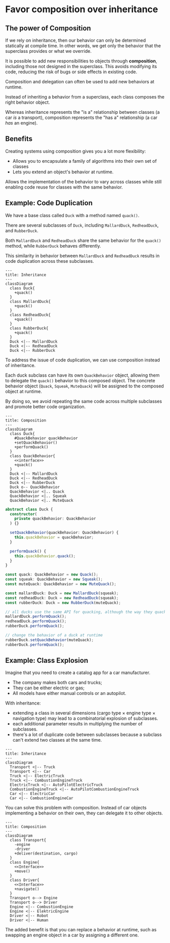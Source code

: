 # Favor composition over inheritance

## The power of Composition

If we rely on inheritance, then our behavior can only be determined statically at compile time. In other words, we get only the behavior that the superclass provides or what we override.

It is possible to add new responsibilities to objects through **composition**, including those not designed in the superclass. This avoids modifying its code, reducing the risk of bugs or side effects in existing code.

Composition and delegation can often be used to add new behaviors at runtime.

Instead of inheriting a behavior from a superclass, each class composes the right behavior object.

Whereas inheritance represents the "is a" relationship between classes (a car *is* a transport), composition represents the "has a" relationship (a car *has* an engine).


## Benefits

Creating systems using composition gives you a lot more flexibility:
- Allows you to encapsulate a family of algorithms into their own set of classes
- Lets you extend an object's behavior at runtime.

Allows the implementation of the behavior to vary across classes while still enabling code reuse for classes with the same behavior.


## Example: Code Duplication

We have a base class called `Duck` with a method named `quack()`.

There are several subclasses of `Duck`, including `MallardDuck`, `RedheadDuck`, and `RubberDuck`.

Both `MallardDuck` and `RedheadDuck` share the same behavior for the `quack()` method, while `RubberDuck` behaves differently.

This similarity in behavior between `MallardDuck` and `RedheadDuck` results in code duplication across these subclasses.

```mermaid
---
title: Inheritance
---
classDiagram
  class Duck{
    +quack()
  }
  class MallardDuck{
    +quack()
  }
  class RedheadDuck{
    +quack()
  }
  class RubberDuck{
    +quack()
  }
  Duck <|-- MallardDuck
  Duck <|-- RedheadDuck
  Duck <|-- RubberDuck 
```

To address the issue of code duplication, we can use composition instead of inheritance.

Each duck subclass can have its own `QuackBehavior` object, allowing them to delegate the `quack()` behavior to this composed object. The concrete behavior object (`Quack`, `Squeak`, `MuteQuack`) will be assigned to the composed object at runtime.

By doing so, we avoid repeating the same code across multiple subclasses and promote better code organization.

```mermaid
---
title: Composition
---
classDiagram
  class Duck{
    #QuackBehavior quackBehavior
    +setQuackBehavior()
    +performQuack()
  }
  class QuackBehavior{
    <<interface>>
    +quack()
  }
  Duck <|-- MallardDuck
  Duck <|-- RedheadDuck
  Duck <|-- RubberDuck 
  Duck o-- QuackBehavior 
  QuackBehavior <|.. Quack
  QuackBehavior <|.. Squeak
  QuackBehavior <|.. MuteQuack
```

```ts
abstract class Duck {
  constructor(
    private quackBehavior: QuackBehavior
  ) {}

  setQuackBehavior(quackBehavior: QuackBehavior) {
    this.quackBehavior = quackBehavior;
  }

  performQuack() {
    this.quackBehavior.quack();
  }
}
```

```ts
const quack: QuackBehavior = new Quack();
const squeak: QuackBehavior = new Squeak();
const muteQuack: QuackBehavior = new MuteQuack();

const mallardDuck: Duck = new MallardDuck(squeak);
const redheadDuck: Duck = new RedheadDuck(squeak);
const rubberDuck: Duck = new RubberDuck(muteQuack);

// all ducks use the same API for quacking, although the way they quack can differ.
mallardDuck.performQuack();
redheadDuck.performQuack();
rubberDuck.performQuack();

// change the behavior of a duck at runtime
rubberDuck.setQuackBehavior(muteQuack);
rubberDuck.performQuack();
```


## Example: Class Explosion

Imagine that you need to create a catalog app for a car manufacturer.
- The company makes both cars and trucks; 
- They can be either electric or gas;
- All models have either manual controls or an autopilot.

With inheritance:
- extending a class in several dimensions (cargo type × engine type × navigation type) may lead to a combinatorial explosion of subclasses.
- each additional parameter results in multiplying the number of subclasses.
- there's a lot of duplicate code between subclasses because a subclass can't extend two classes at the same time.

```mermaid
---
title: Inheritance
---
classDiagram
  Transport <|-- Truck
  Transport <|-- Car
  Truck <|-- ElectricTruck
  Truck <|-- CombustionEngineTruck
  ElectricTruck <|-- AutoPilotElectricTruck
  CombustionEngineTruck <|-- AutoPilotCombustionEngineTruck
  Car <|-- ElectricCar
  Car <|-- CombustionEngineCar
```

You can solve this problem with composition. Instead of car objects implementing a behavior on their own, they can delegate it to other objects.

```mermaid
---
title: Composition
---
classDiagram
  class Transport{
    -engine
    -driver
    +deliver(destination, cargo)
  }
  class Engine{
    <<Interface>>
    +move()
  }
  class Driver{
    <<Interface>>
    +navigate()
  }
  Transport o--> Engine
  Transport o--> Driver
  Engine <|-- CombustionEngine
  Engine <|-- ElektricEngine
  Driver <|-- Robot
  Driver <|-- Human
```

The added benefit is that you can replace a behavior at runtime, such as swapping an engine object in a car by assigning a different one.